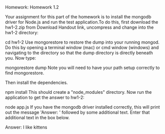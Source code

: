 Homework: Homework 1.2

Your assignment for this part of the homework is to install the mongodb driver for Node.js and run the test application.To do this, first download the hw1-2.zip from Download Handout link, uncompress and change into the hw1-2 directory:

cd hw1-2
Use mongorestore to restore the dump into your running mongod. Do this by opening a terminal window (mac) or cmd window (windows) and navigating to the directory so that the dump directory is directly beneath you. Now type:

mongorestore dump
Note you will need to have your path setup correctly to find mongorestore.

Then install the dependencies.

npm install
This should create a "node_modules" directory. Now run the application to get the answer to hw1-2:

node app.js
If you have the mongodb driver installed correctly, this will print out the message 'Answer: ' followed by some additional text. Enter that additional text in the box below.


Answer:
 I like kittens